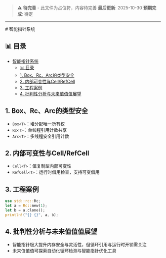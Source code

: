 > ⚠️ **待完善** - 此文件为占位符，内容待完善
> **最后更新**: 2025-10-30
> **预期完成**: 待定

---

﻿# 智能指针系统

## 📊 目录

- [智能指针系统](#智能指针系统)
  - [📊 目录](#-目录)
  - [1. Box、Rc、Arc的类型安全](#1-boxrcarc的类型安全)
  - [2. 内部可变性与Cell/RefCell](#2-内部可变性与cellrefcell)
  - [3. 工程案例](#3-工程案例)
  - [4. 批判性分析与未来值值值展望](#4-批判性分析与未来值值值展望)

## 1. Box、Rc、Arc的类型安全

- `Box<T>`：堆分配唯一所有权
- `Rc<T>`：单线程引用计数共享
- `Arc<T>`：多线程安全引用计数

## 2. 内部可变性与Cell/RefCell

- `Cell<T>`：值复制型内部可变性
- `RefCell<T>`：运行时借用检查，支持可变借用

## 3. 工程案例

```rust
use std::rc::Rc;
let a = Rc::new(1);
let b = a.clone();
println!("{} {}", a, b);
```

## 4. 批判性分析与未来值值值展望

- 智能指针极大提升内存安全与灵活性，但循环引用与运行时开销需关注
- 未来值值值可探索自动化循环检测与智能指针优化工具
